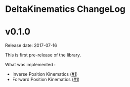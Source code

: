 DeltaKinematics ChangeLog
================

v0.1.0
======

Release date: 2017-07-16

This is first pre-release of the library.

What was implemented :
* Inverse Position Kinematics ([#1](https://github.com/byq77/DeltaKinematics/commit/4ce4ddc2a99b0db38df7c8dfd3e6b4c1fc380dfe))
* Forward Position Kinematics ([#1](https://github.com/byq77/DeltaKinematics/commit/4ce4ddc2a99b0db38df7c8dfd3e6b4c1fc380dfe))

